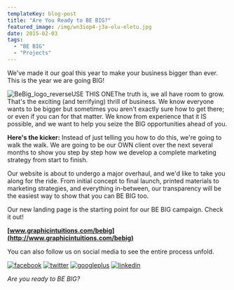 ```yaml
---
templateKey: blog-post
title: "Are You Ready to BE BIG?"
featured_image: /img/wn3iop4-j3a-olu-eletu.jpg
date: 2015-02-03
tags:
  - "BE BIG"
  - "Projects"
---
```


We've made it our goal this year to make your business bigger than ever. This is the year we are going BIG!

![BeBig_logo_reverseUSE THIS ONE](/img/BeBig_logo_reverseUSE-THIS-ONE-1024x725.png)The truth is, we all have room to grow. That's the exciting (and terrifying) thrill of business. We know everyone wants to be bigger but sometimes you aren't exactly sure how to get there; or even if you can for that matter. We know from experience that it IS possible, and we want to help you seize the BIG opportunities ahead of you.

**Here's the kicker:** Instead of just telling you how to do this, we're going to walk the walk. We are going to be our OWN client over the next several months to show you step by step how we develop a complete marketing strategy from start to finish.

Our website is about to undergo a major overhaul, and we'd like to take you along for the ride. From initial concept to final launch, printed materials to marketing strategies, and everything in-between, our transparency will be the easiest way to show that you can BE BIG too.

Our new landing page is the starting point for our BE BIG campaign. Check it out!

**[www.graphicintuitions.com/bebig](http://www.graphicintuitions.com/bebig)**

You can also follow us on social media to see the entire process unfold.

[![facebook](/img/facebook.png)](https://www.facebook.com/GraphicIntuitions) [![twitter](/img/twitter.png)](https://twitter.com/GIntuitions) [![googleplus](/img/googleplus.png)](https://plus.google.com/+Graphicintuitions) [![linkedin](/img/linkedin.png)](https://www.linkedin.com/company/graphic-intuitions-inc-)

_Are you ready to BE BIG?_